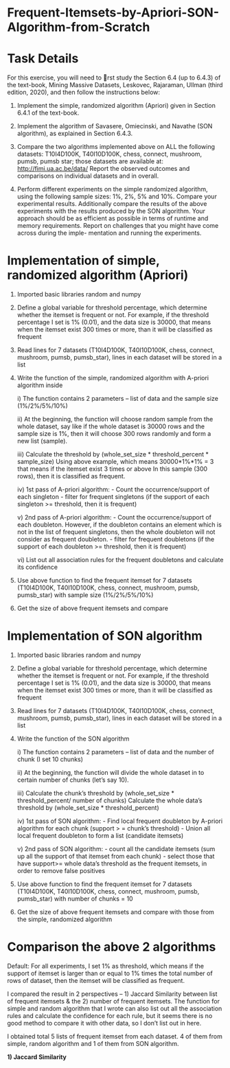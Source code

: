 # Frequent-Itemsets-by-Apriori-SON-Algorithm-from-Scratch

# Task Details

For this exercise, you will need to rst study the Section 6.4 (up to 6.4.3) of the text-book, Mining Massive Datasets, Leskovec, Rajaraman, Ullman (third edition, 2020), and then follow the instructions below:

1. Implement the simple, randomized algorithm (Apriori) given in Section 6.4.1 of the text-book. 

2. Implement the algorithm of Savasere, Omiecinski, and Navathe (SON algorithm), as explained in Section 6.4.3.

3. Compare the two algorithms implemented above on ALL the following datasets: T10I4D100K, T40I10D100K, chess, connect, mushroom, pumsb, pumsb star; those datasets are available at: http://fimi.ua.ac.be/data/  Report the observed outcomes and comparisons on individual datasets and in overall.

4. Perform different experiments on the simple randomized algorithm, using the following sample sizes: 1%, 2%, 5% and 10%. Compare your experimental results. Additionally compare the results of the above experiments with the results produced by the SON algorithm. Your approach should be as efficient as possible in terms of runtime and memory requirements. Report on challenges that you might have come across during the imple- mentation and running the experiments.

# Implementation of simple, randomized algorithm (Apriori)

1) Imported basic libraries random and numpy

2) Define a global variable for threshold percentage, which determine whether the itemset is frequent or not. For example, if the threshold percentage I set is 1% (0.01), and the data size is 30000, that means when the itemset exist 300 times or more, than it will be classified as frequent

3) Read lines for 7 datasets (T10I4D100K, T40I10D100K, chess, connect, mushroom, pumsb, pumsb_star), lines in each dataset will be stored in a list

4) Write the function of the simple, randomized algorithm with A-priori algorithm inside
  
     i) The function contains 2 parameters – list of data and the sample size (1%/2%/5%/10%)
  
     ii) At the beginning, the function will choose random sample from the whole dataset, say like if the whole dataset is 30000 rows and the sample size is 1%, then it will choose 300 rows randomly and form a new list (sample).
  
    iii) Calculate the threshold by (whole_set_size * threshold_percent * sample_size) Using above example, which means 30000*1%*1% = 3 that means if the itemset exist 3 times or above In this sample (300 rows), then it is classified as frequent.
  
     iv) 1st pass of A-priori algorithm: - Count the occurrence/support of each singleton - filter for frequent singletons (if the support of each singleton >= threshold, then it is frequent)
  
      v) 2nd pass of A-priori algorithm: - Count the occurrence/support of each doubleton. However, if the doubleton contains an element which is not in the list of frequent singletons, then the whole doubleton will not consider as frequent doubleton. - filter for frequent doubletons (if the support of each doubleton >= threshold, then it is frequent)
 
    vi) List out all association rules for the frequent doubletons and calculate its confidence

5) Use above function to find the frequent itemset for 7 datasets (T10I4D100K, T40I10D100K, chess, connect, mushroom, pumsb, pumsb_star) with sample size (1%/2%/5%/10%)

6) Get the size of above frequent itemsets and compare

# Implementation of SON algorithm

1) Imported basic libraries random and numpy

2) Define a global variable for threshold percentage, which determine whether the itemset is frequent or not. For example, if the threshold percentage I set is 1% (0.01), and the data size is 30000, that means when the itemset exist 300 times or more, than it will be classified as frequent

3) Read lines for 7 datasets (T10I4D100K, T40I10D100K, chess, connect, mushroom, pumsb, pumsb_star), lines in each dataset will be stored in a list

4) Write the function of the SON algorithm

      i) The function contains 2 parameters – list of data and the number of chunk (I set 10 chunks)

      ii) At the beginning, the function will divide the whole dataset in to certain number of chunks (let’s say 10).

      iii) Calculate the chunk’s threshold by (whole_set_size * threshold_percent/ number of chunks) Calculate the whole data’s threshold by (whole_set_size * threshold_percent)

      iv) 1st pass of SON algorithm: - Find local frequent doubleton by A-priori algorithm for each chunk (support > = chunk’s threshold) - Union all local frequent doubleton to form a list (candidate itemsets)

      v) 2nd pass of SON algorithm: - count all the candidate itemsets (sum up all the support of that itemset from each chunk) - select those that have support>= whole data’s threshold as the frequent itemsets, in order to remove false positives

5) Use above function to find the frequent itemset for 7 datasets (T10I4D100K, T40I10D100K, chess, connect, mushroom, pumsb, pumsb_star) with number of chunks = 10

6) Get the size of above frequent itemsets and compare with those from the simple, randomized algorithm

# Comparison the above 2 algorithms

Default: For all experiments, I set 1% as threshold, which means if the support of itemset is larger than or equal to 1% times the total number of rows of dataset, then the itemset will be classified as frequent.

I compared the result in 2 perspectives – 1) Jaccard Similarity between list of frequent itemsets & the 2) number of frequent itemsets. The function for simple and random algorithm that I wrote can also list out all the association rules and calculate the confidence for each rule, but it seems there is no good method to compare it with other data, so I don’t list out in here.

I obtained total 5 lists of frequent itemset from each dataset. 4 of them from simple, random algorithm and 1 of them from SON algorithm.

<B>1) Jaccard Similarity<B>

